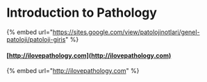 # Introduction to Pathology

{% embed url="https://sites.google.com/view/patolojinotlari/genel-patoloji/patoloji-giris" %}



#### [http://ilovepathology.com](http://ilovepathology.com)

{% embed url="http://ilovepathology.com" %}



